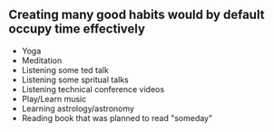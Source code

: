 ## Creating many good habits would by default occupy time effectively

* Yoga
* Meditation
* Listening some ted talk
* Listening some spritual talks
* Listening technical conference videos
* Play/Learn music
* Learning astrology/astronomy
* Reading book that was planned to read "someday"